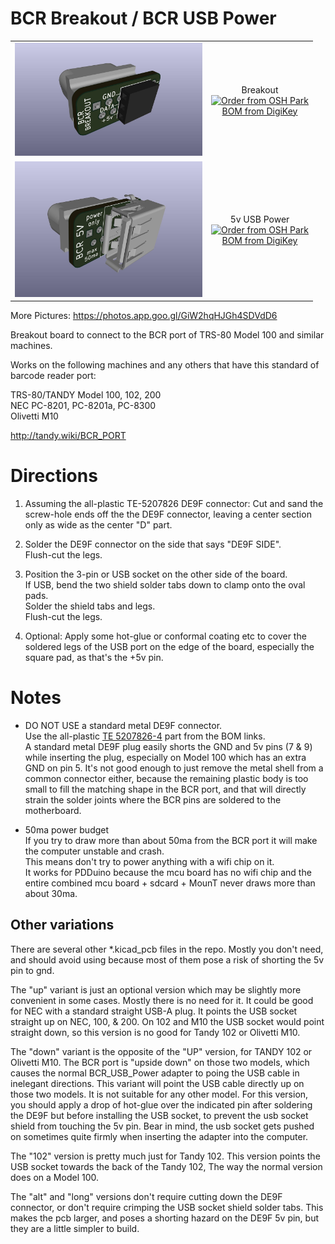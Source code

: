 # BCR Breakout / BCR USB Power

|||
|:---:|:---:|
|<img src=PCB/out/BCR_Breakout.jpg width=300>|Breakout<br><a href="https://oshpark.com/shared_projects/ETFNW5fq"><img src="https://oshpark.com/packs/media/images/badge-84bb0776ea53b1f532c02df323a90c88.png" alt="Order from OSH Park"></img></a><br>[BOM from DigiKey](https://www.digikey.com/short/z54n0n)|
|<img src=PCB/out/BCR_USB_PWR.jpg width=300>|5v USB Power<br><a href="https://oshpark.com/shared_projects/dsaldJIX"><img src="https://oshpark.com/packs/media/images/badge-84bb0776ea53b1f532c02df323a90c88.png" alt="Order from OSH Park"></img></a><br>[BOM from DigiKey](https://www.digikey.com/short/z54nv4)|
<!--
|<img src=BCR_USB_PWR_up.jpg width=300>|5v USB Power - UP<br><a href="https://oshpark.com/shared_projects/AGVGJGG8"><img src="https://oshpark.com/packs/media/images/badge-84bb0776ea53b1f532c02df323a90c88.png" alt="Order from OSH Park"></img></a><br>BOM same as above<br>NOT for TANDY 102 or Olivetti M10|
|<img src=BCR_USB_PWR_down.jpg width=300>|5v USB Power - DOWN<br><a href="https://oshpark.com/shared_projects/nFUGEJwC"><img src="https://oshpark.com/packs/media/images/badge-84bb0776ea53b1f532c02df323a90c88.png" alt="Order from OSH Park"></img></a><br>BOM same as above<br>ONLY for TANDY 102 or Olivetti M10|
-->

More Pictures: https://photos.app.goo.gl/GiW2hqHJGh4SDVdD6

Breakout board to connect to the BCR port of TRS-80 Model 100 and similar machines.

Works on the following machines and any others that have this standard of barcode reader port:

TRS-80/TANDY Model 100, 102, 200  
NEC PC-8201, PC-8201a, PC-8300  
Olivetti M10  

http://tandy.wiki/BCR_PORT

# Directions

1. Assuming the all-plastic TE-5207826 DE9F connector: Cut and sand the screw-hole ends off the the DE9F connector, leaving a center section only as wide as the center "D" part.

1. Solder the DE9F connector on the side that says "DE9F SIDE".  
Flush-cut the legs.

1. Position the 3-pin or USB socket on the other side of the board.  
If USB, bend the two shield solder tabs down to clamp onto the oval pads.  
Solder the shield tabs and legs.  
Flush-cut the legs.

1. Optional: Apply some hot-glue or conformal coating etc to cover the soldered legs of the USB port on the edge of the board, especially the square pad, as that's the +5v pin.


# Notes
* DO NOT USE a standard metal DE9F connector.  
  Use the all-plastic [TE 5207826-4](https://www.digikey.com/short/z54hj5) part from the BOM links.  
  A standard metal DE9F plug easily shorts the GND and 5v pins (7 & 9) while inserting the plug, especially on Model 100 which has an extra GND on pin 5.
  It's not good enough to just remove the metal shell from a common connector either, because the remaining plastic body is too small to fill the matching shape in the BCR port, and that will directly strain the solder joints where the BCR pins are soldered to the motherboard.

* 50ma power budget  
  If you try to draw more than about 50ma from the BCR port it will make the computer unstable and crash.  
  This means don't try to power anything with a wifi chip on it.  
  It works for PDDuino because the mcu board has no wifi chip and the entire combined mcu board + sdcard + MounT never draws more than about 30ma.

## Other variations
There are several other *.kicad_pcb files in the repo. Mostly you don't need, and should avoid using because most of them pose a risk of shorting the 5v pin to gnd.

The "up" variant is just an optional version which may be slightly more convenient in some cases. Mostly there is no need for it. It could be good for NEC with a standard straight USB-A plug. It points the USB socket straight up on NEC, 100, & 200. On 102 and M10 the USB socket would point straight down, so this version is no good for Tandy 102 or Olivetti M10.

The "down" variant is the opposite of the "UP" version, for TANDY 102 or Olivetti M10. The BCR port is "upside down" on those two models, which causes the normal BCR_USB_Power adapter to poing the USB cable in inelegant directions. This variant will point the USB cable directly up on those two models. It is not suitable for any other model. For this version, you should apply a drop of hot-glue over the indicated pin after soldering the DE9F but before installing the USB socket, to prevent the usb socket shield from touching the 5v pin. Bear in mind, the usb socket gets pushed on sometimes quite firmly when inserting the adapter into the computer.

The "102" version is pretty much just for Tandy 102. This version points the USB socket towards the back of the Tandy 102, The way the normal version does on a Model 100.

The "alt" and "long" versions don't require cutting down the DE9F connector, or don't require crimping the USB socket shield solder tabs. This makes the pcb larger, and poses a shorting hazard on the DE9F 5v pin, but they are a little simpler to build.

